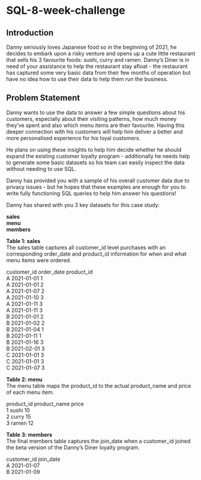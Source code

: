 # SQL-8-week-challenge
## Introduction
Danny seriously loves Japanese food so in the beginning of 2021, he decides to embark upon a risky venture and opens up a cute little restaurant that sells his 3 favourite foods: sushi, curry and ramen.
Danny’s Diner is in need of your assistance to help the restaurant stay afloat - the restaurant has captured some very basic data from their few months of operation but have no idea how to use their data to help them run the business.

## Problem Statement
Danny wants to use the data to answer a few simple questions about his customers, especially about their visiting patterns, how much money they’ve spent and also which menu items are their favourite. Having this deeper connection with his customers will help him deliver a better and more personalised experience for his loyal customers.

He plans on using these insights to help him decide whether he should expand the existing customer loyalty program - additionally he needs help to generate some basic datasets so his team can easily inspect the data without needing to use SQL.

Danny has provided you with a sample of his overall customer data due to privacy issues - but he hopes that these examples are enough for you to write fully functioning SQL queries to help him answer his questions!

Danny has shared with you 3 key datasets for this case study: <br />

**sales  <br />
menu    <br />
members**

**Table 1: sales** <br  />
The sales table captures all customer_id level purchases with an corresponding order_date and product_id information for when and what menu items were ordered.

customer_id	order_date	product_id  <br />
A	2021-01-01	1  <br />
A	2021-01-01	2   <br />
A	2021-01-07	2   <br />
A	2021-01-10	3 <br />
A	2021-01-11	3  <br />
A	2021-01-11	3 <br />
B	2021-01-01	2 <br />
B	2021-01-02	2 <br />
B	2021-01-04	1 <br />
B	2021-01-11	1 <br />
B	2021-01-16	3 <br />
B	2021-02-01	3 <br />
C	2021-01-01	3 <br />
C	2021-01-01	3  <br />
C	2021-01-07	3 <br />

**Table 2: menu**   <br />
The menu table maps the product_id to the actual product_name and price of each menu item.

product_id	product_name	price  <br />
1	sushi	10  <br />
2	curry	15 <br />
3	ramen	12 <br />

**Table 3: members**  <br />
The final members table captures the join_date when a customer_id joined the beta version of the Danny’s Diner loyalty program.

customer_id	join_date  <br />
A	2021-01-07  <br />
B	2021-01-09 <br />
